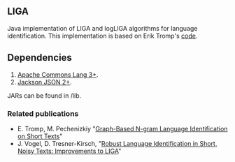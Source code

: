 ## LIGA

Java implementation of LIGA and logLIGA algorithms for language identification.
This implementation is based on Erik Tromp's [code](https://github.com/ErikTromp/LIGA).

## Dependencies

1. [Apache Commons Lang 3+](https://github.com/apache/commons-lang).
2. [Jackson JSON 2+](https://github.com/FasterXML/jackson).

JARs can be found in /lib.

### Related publications
* E. Tromp, M. Pechenizkiy "[Graph-Based N-gram Language Identification on Short Texts](http://www.win.tue.nl/~mpechen/publications/pubs/TrompPechenizkiy_LIGA_Benelearn11.pdf)"
* J. Vogel, D. Tresner-Kirsch, "[Robust Language Identification in Short, Noisy Texts: Improvements to LIGA](https://www.kde.cs.uni-kassel.de/ws/muse2012/proceedings.pdf)"
